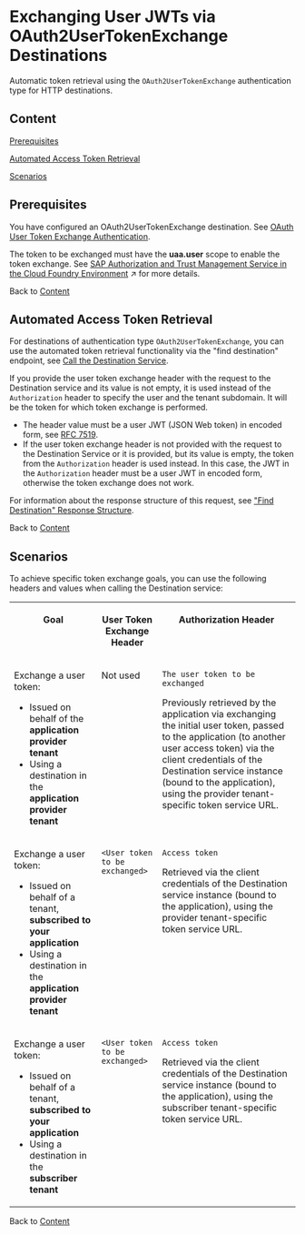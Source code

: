 <!-- loio39d42654093e4f8db20398a06f7eab2b -->

# Exchanging User JWTs via OAuth2UserTokenExchange Destinations

Automatic token retrieval using the `OAuth2UserTokenExchange` authentication type for HTTP destinations.



<a name="loio39d42654093e4f8db20398a06f7eab2b__content"/>

## Content

[Prerequisites](exchanging-user-jwts-via-oauth2usertokenexchange-destinations-39d4265.md#loio39d42654093e4f8db20398a06f7eab2b__prereq)

[Automated Access Token Retrieval](exchanging-user-jwts-via-oauth2usertokenexchange-destinations-39d4265.md#loio39d42654093e4f8db20398a06f7eab2b__retrrieval)

[Scenarios](exchanging-user-jwts-via-oauth2usertokenexchange-destinations-39d4265.md#loio39d42654093e4f8db20398a06f7eab2b__scenarios)



<a name="loio39d42654093e4f8db20398a06f7eab2b__prereq"/>

## Prerequisites

You have configured an OAuth2UserTokenExchange destination. See [OAuth User Token Exchange Authentication](oauth-user-token-exchange-authentication-e3c333f.md).

The token to be exchanged must have the **uaa.user** scope to enable the token exchange. See [SAP Authorization and Trust Management Service in the Cloud Foundry Environment](https://help.sap.com/viewer/65de2977205c403bbc107264b8eccf4b/Cloud/en-US/6373bb7a96114d619bfdfdc6f505d1b9.html "The global account and subaccounts get their users from identity providers. Administrators make sure that users can only access their dedicated subaccount by making sure that there is a dedicated trust relationship only between the identity providers and the respective subaccounts. Developers configure and deploy application-based security artifacts containing authorizations, and administrators assign these authorizations using the SAP BTP cockpit.") :arrow_upper_right: for more details.

Back to [Content](exchanging-user-jwts-via-oauth2usertokenexchange-destinations-39d4265.md#loio39d42654093e4f8db20398a06f7eab2b__content)



<a name="loio39d42654093e4f8db20398a06f7eab2b__retrrieval"/>

## Automated Access Token Retrieval

For destinations of authentication type `OAuth2UserTokenExchange`, you can use the automated token retrieval functionality via the "find destination" endpoint, see [Call the Destination Service](consuming-the-destination-service-7e30625.md#loio7e306250e08340f89d6c103e28840f30__section_CallDestinationService).

If you provide the user token exchange header with the request to the Destination service and its value is not empty, it is used instead of the `Authorization` header to specify the user and the tenant subdomain. It will be the token for which token exchange is performed.

-   The header value must be a user JWT \(JSON Web token\) in encoded form, see [RFC 7519](https://tools.ietf.org/html/rfc7519).
-   If the user token exchange header is not provided with the request to the Destination Service or it is provided, but its value is empty, the token from the `Authorization` header is used instead. In this case, the JWT in the `Authorization` header must be a user JWT in encoded form, otherwise the token exchange does not work.

For information about the response structure of this request, see ["Find Destination" Response Structure](find-destination-response-structure-83a3f3b.md).

Back to [Content](exchanging-user-jwts-via-oauth2usertokenexchange-destinations-39d4265.md#loio39d42654093e4f8db20398a06f7eab2b__content)



<a name="loio39d42654093e4f8db20398a06f7eab2b__scenarios"/>

## Scenarios

To achieve specific token exchange goals, you can use the following headers and values when calling the Destination service:


<table>
<tr>
<th valign="top">

Goal

</th>
<th valign="top">

User Token Exchange Header

</th>
<th valign="top">

Authorization Header

</th>
</tr>
<tr>
<td valign="top">

Exchange a user token:

-   Issued on behalf of the **application provider tenant**
-   Using a destination in the **application provider tenant**



</td>
<td valign="top">

Not used

</td>
<td valign="top">

`The user token to be exchanged`

Previously retrieved by the application via exchanging the initial user token, passed to the application \(to another user access token\) via the client credentials of the Destination service instance \(bound to the application\), using the provider tenant-specific token service URL.

</td>
</tr>
<tr>
<td valign="top">

Exchange a user token:

-   Issued on behalf of a tenant, **subscribed to your application**
-   Using a destination in the **application provider tenant**



</td>
<td valign="top">

`<User token to be exchanged>`

</td>
<td valign="top">

`Access token`

Retrieved via the client credentials of the Destination service instance \(bound to the application\), using the provider tenant-specific token service URL.

</td>
</tr>
<tr>
<td valign="top">

Exchange a user token:

-   Issued on behalf of a tenant, **subscribed to your application**
-   Using a destination in the **subscriber tenant**



</td>
<td valign="top">

`<User token to be exchanged>` 

</td>
<td valign="top">

`Access token`

Retrieved via the client credentials of the Destination service instance \(bound to the application\), using the subscriber tenant-specific token service URL.

</td>
</tr>
</table>

Back to [Content](exchanging-user-jwts-via-oauth2usertokenexchange-destinations-39d4265.md#loio39d42654093e4f8db20398a06f7eab2b__content)

